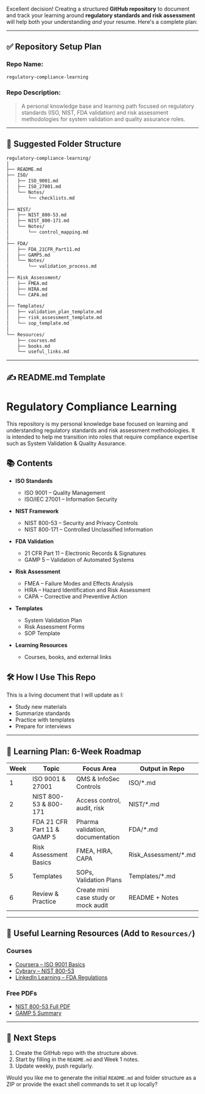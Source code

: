 Excellent decision! Creating a structured **GitHub repository** to document and track your learning around **regulatory standards and risk assessment** will help both your understanding *and* your resume. Here's a complete plan:

---

## ✅ **Repository Setup Plan**

### **Repo Name:**

```bash
regulatory-compliance-learning
```

### **Repo Description:**

> A personal knowledge base and learning path focused on regulatory standards (ISO, NIST, FDA validation) and risk assessment methodologies for system validation and quality assurance roles.

---

## 📁 **Suggested Folder Structure**

```bash
regulatory-compliance-learning/
│
├── README.md
├── ISO/
│   ├── ISO_9001.md
│   ├── ISO_27001.md
│   └── Notes/
│       └── checklists.md
│
├── NIST/
│   ├── NIST_800-53.md
│   ├── NIST_800-171.md
│   └── Notes/
│       └── control_mapping.md
│
├── FDA/
│   ├── FDA_21CFR_Part11.md
│   ├── GAMP5.md
│   └── Notes/
│       └── validation_process.md
│
├── Risk_Assessment/
│   ├── FMEA.md
│   ├── HIRA.md
│   └── CAPA.md
│
├── Templates/
│   ├── validation_plan_template.md
│   ├── risk_assessment_template.md
│   └── sop_template.md
│
└── Resources/
    ├── courses.md
    ├── books.md
    └── useful_links.md
```

---

## ✍️ **README.md Template**


# Regulatory Compliance Learning

This repository is my personal knowledge base focused on learning and understanding regulatory standards and risk assessment methodologies. It is intended to help me transition into roles that require compliance expertise such as System Validation & Quality Assurance.

## 📚 Contents

- **ISO Standards**
  - ISO 9001 – Quality Management
  - ISO/IEC 27001 – Information Security

- **NIST Framework**
  - NIST 800-53 – Security and Privacy Controls
  - NIST 800-171 – Controlled Unclassified Information

- **FDA Validation**
  - 21 CFR Part 11 – Electronic Records & Signatures
  - GAMP 5 – Validation of Automated Systems

- **Risk Assessment**
  - FMEA – Failure Modes and Effects Analysis
  - HIRA – Hazard Identification and Risk Assessment
  - CAPA – Corrective and Preventive Action

- **Templates**
  - System Validation Plan
  - Risk Assessment Forms
  - SOP Template

- **Learning Resources**
  - Courses, books, and external links

## 🛠️ How I Use This Repo

This is a living document that I will update as I:
- Study new materials
- Summarize standards
- Practice with templates
- Prepare for interviews



---

## 📅 **Learning Plan: 6-Week Roadmap**

| Week | Topic                       | Focus Area                           | Output in Repo         |
| ---- | --------------------------- | ------------------------------------ | ---------------------- |
| 1    | ISO 9001 & 27001            | QMS & InfoSec Controls               | ISO/\*.md              |
| 2    | NIST 800-53 & 800-171       | Access control, audit, risk          | NIST/\*.md             |
| 3    | FDA 21 CFR Part 11 & GAMP 5 | Pharma validation, documentation     | FDA/\*.md              |
| 4    | Risk Assessment Basics      | FMEA, HIRA, CAPA                     | Risk\_Assessment/\*.md |
| 5    | Templates                   | SOPs, Validation Plans               | Templates/\*.md        |
| 6    | Review & Practice           | Create mini case study or mock audit | README + Notes         |

---

## 🔗 **Useful Learning Resources (Add to `Resources/`)**

### Courses

* [Coursera – ISO 9001 Basics](https://www.coursera.org)
* [Cybrary – NIST 800-53](https://www.cybrary.it)
* [LinkedIn Learning – FDA Regulations](https://www.linkedin.com/learning)

### Free PDFs

* [NIST 800-53 Full PDF](https://nvlpubs.nist.gov/nistpubs/SpecialPublications/NIST.SP.800-53r5.pdf)
* [GAMP 5 Summary](https://www.ispe.org/gamp-5)

---

## 🚀 Next Steps

1. Create the GitHub repo with the structure above.
2. Start by filling in the `README.md` and Week 1 notes.
3. Update weekly, push regularly.

Would you like me to generate the initial `README.md` and folder structure as a ZIP or provide the exact shell commands to set it up locally?
